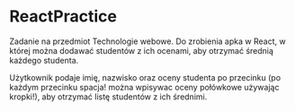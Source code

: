 # ReactPractice

Zadanie na przedmiot Technologie webowe.
Do zrobienia apka w React, w której można dodawać studentów z ich ocenami, aby otrzymać średnią każdego studenta.

Użytkownik podaje imię, nazwisko oraz oceny studenta po przecinku (po każdym przecinku spacja! można wpisywac oceny połówkowe używając kropki!), aby otrzymać listę studentów z ich średnimi.
